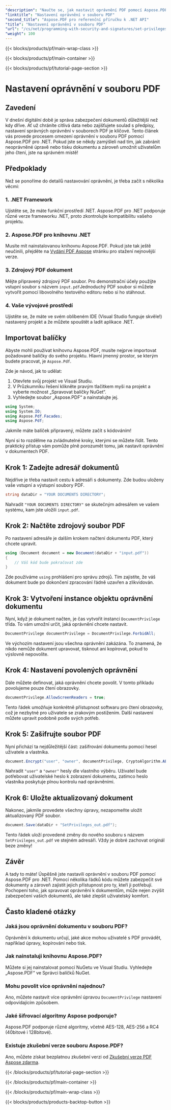 ```yaml
---
"description": "Naučte se, jak nastavit oprávnění PDF pomocí Aspose.PDF pro .NET s tímto podrobným návodem. Efektivně zabezpečte své dokumenty."
"linktitle": "Nastavení oprávnění v souboru PDF"
"second_title": "Aspose.PDF pro referenční příručku k .NET API"
"title": "Nastavení oprávnění v souboru PDF"
"url": "/cs/net/programming-with-security-and-signatures/set-privileges/"
"weight": 100
---
```


{{< blocks/products/pf/main-wrap-class >}}

{{< blocks/products/pf/main-container >}}

{{< blocks/products/pf/tutorial-page-section >}}

# Nastavení oprávnění v souboru PDF

## Zavedení

V dnešní digitální době je správa zabezpečení dokumentů důležitější než kdy dříve. Ať už chráníte citlivá data nebo zajišťujete soulad s předpisy, nastavení správných oprávnění v souborech PDF je klíčové. Tento článek vás provede procesem omezení oprávnění v souboru PDF pomocí Aspose.PDF pro .NET. Pokud jste se někdy zamýšleli nad tím, jak zabránit neoprávněné úpravě nebo tisku dokumentu a zároveň umožnit uživatelům jeho čtení, jste na správném místě!

## Předpoklady

Než se ponoříme do detailů nastavování oprávnění, je třeba začít s několika věcmi:

### 1. .NET Framework

Ujistěte se, že máte funkční prostředí .NET. Aspose.PDF pro .NET podporuje různé verze frameworku .NET, proto zkontrolujte kompatibilitu vašeho projektu.

### 2. Aspose.PDF pro knihovnu .NET

Musíte mít nainstalovanou knihovnu Aspose.PDF. Pokud jste tak ještě neučinili, přejděte na [Vydání PDF Aspose](https://releases.aspose.com/pdf/net/) stránku pro stažení nejnovější verze.

### 3. Zdrojový PDF dokument

Mějte připravený zdrojový PDF soubor. Pro demonstrační účely použijte vstupní soubor s názvem `input.pdf`Jednoduchý PDF soubor si můžete vytvořit pomocí libovolného textového editoru nebo si ho stáhnout.

### 4. Vaše vývojové prostředí

Ujistěte se, že máte ve svém oblíbeném IDE (Visual Studio funguje skvěle!) nastavený projekt a že můžete spouštět a ladit aplikace .NET.

## Importovat balíčky

Abyste mohli používat knihovnu Aspose.PDF, musíte nejprve importovat požadované balíčky do svého projektu. Hlavní jmenný prostor, se kterým budete pracovat, je `Aspose.Pdf`.

Zde je návod, jak to udělat:

1. Otevřete svůj projekt ve Visual Studiu.
2. V Průzkumníku řešení klikněte pravým tlačítkem myši na projekt a vyberte možnost „Spravovat balíčky NuGet“.
3. Vyhledejte soubor „Aspose.PDF“ a nainstalujte jej.

```csharp
using System;
using System.IO;
using Aspose.Pdf.Facades;
using Aspose.Pdf;
```

Jakmile máte balíček připravený, můžete začít s kódováním!

Nyní si to rozdělme na zvládnutelné kroky, kterými se můžete řídit. Tento praktický přístup vám pomůže plně porozumět tomu, jak nastavit oprávnění v dokumentech PDF.

## Krok 1: Zadejte adresář dokumentů

Nejdříve je třeba nastavit cestu k adresáři s dokumenty. Zde budou uloženy vaše vstupní a výstupní soubory PDF.

```csharp
string dataDir = "YOUR DOCUMENTS DIRECTORY";
```
Nahradit `"YOUR DOCUMENTS DIRECTORY"` se skutečným adresářem ve vašem systému, kam jste uložili `input.pdf`.

## Krok 2: Načtěte zdrojový soubor PDF

Po nastavení adresáře je dalším krokem načtení dokumentu PDF, který chcete upravit.

```csharp
using (Document document = new Document(dataDir + "input.pdf"))
{
    // Váš kód bude pokračovat zde
}
```
Zde používáme `using` prohlášení pro správu zdrojů. Tím zajistíte, že váš dokument bude po dokončení zpracování řádně uzavřen a zlikvidován.

## Krok 3: Vytvoření instance objektu oprávnění dokumentu

Nyní, když je dokument načten, je čas vytvořit instanci `DocumentPrivilege` třída. To vám umožní určit, jaká oprávnění chcete nastavit.

```csharp
DocumentPrivilege documentPrivilege = DocumentPrivilege.ForbidAll;
```
Ve výchozím nastavení jsou všechna oprávnění zakázána. To znamená, že nikdo nemůže dokument upravovat, tisknout ani kopírovat, pokud to výslovně nepovolíte.

## Krok 4: Nastavení povolených oprávnění

Dále můžete definovat, jaká oprávnění chcete povolit. V tomto příkladu povolujeme pouze čtení obrazovky.

```csharp
documentPrivilege.AllowScreenReaders = true;
```
Tento řádek umožňuje konkrétně přístupnost softwaru pro čtení obrazovky, což je nezbytné pro uživatele se zrakovým postižením. Další nastavení můžete upravit podobně podle svých potřeb.

## Krok 5: Zašifrujte soubor PDF

Nyní přichází ta nejdůležitější část: zašifrování dokumentu pomocí hesel uživatele a vlastníka.

```csharp
document.Encrypt("user", "owner", documentPrivilege, CryptoAlgorithm.AESx128, false);
```
Nahradit `"user"` a `"owner"` hesly dle vlastního výběru. Uživatel bude potřebovat uživatelské heslo k zobrazení dokumentu, zatímco heslo vlastníka poskytuje plnou kontrolu nad oprávněními. 

## Krok 6: Uložte aktualizovaný dokument

Nakonec, jakmile provedete všechny úpravy, nezapomeňte uložit aktualizovaný PDF soubor.

```csharp
document.Save(dataDir + "SetPrivileges_out.pdf");
```
Tento řádek uloží provedené změny do nového souboru s názvem `SetPrivileges_out.pdf` ve stejném adresáři. Vždy je dobré zachovat originál beze změny!

## Závěr

A tady to máte! Úspěšně jste nastavili oprávnění v souboru PDF pomocí Aspose.PDF pro .NET. Pomocí několika řádků kódu můžete zabezpečit své dokumenty a zároveň zajistit jejich přístupnost pro ty, kteří ji potřebují. Pochopení toho, jak spravovat oprávnění k dokumentům, může nejen zvýšit zabezpečení vašich dokumentů, ale také zlepšit uživatelský komfort. 

## Často kladené otázky

### Jaká jsou oprávnění dokumentu v souboru PDF?  
Oprávnění k dokumentu určují, jaké akce mohou uživatelé s PDF provádět, například úpravy, kopírování nebo tisk.

### Jak nainstaluji knihovnu Aspose.PDF?  
Můžete si jej nainstalovat pomocí NuGetu ve Visual Studiu. Vyhledejte „Aspose.PDF“ ve Správci balíčků NuGet.

### Mohu povolit více oprávnění najednou?  
Ano, můžete nastavit více oprávnění úpravou `DocumentPrivilege` nastavení odpovídajícím způsobem.

### Jaké šifrovací algoritmy Aspose podporuje?  
Aspose.PDF podporuje různé algoritmy, včetně AES-128, AES-256 a RC4 (40bitové i 128bitové).

### Existuje zkušební verze souboru Aspose.PDF?  
Ano, můžete získat bezplatnou zkušební verzi od [Zkušební verze PDF Aspose zdarma](https://releases.aspose.com/).

{{< /blocks/products/pf/tutorial-page-section >}}

{{< /blocks/products/pf/main-container >}}

{{< /blocks/products/pf/main-wrap-class >}}

{{< blocks/products/products-backtop-button >}}